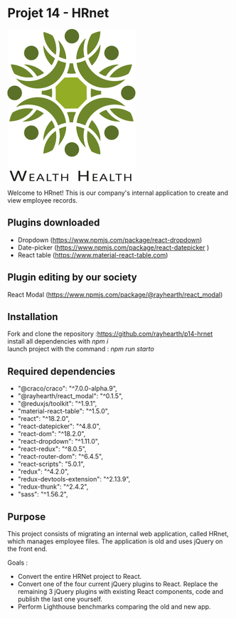 # Projet 14 - HRnet  

![Simplon.co](https://github.com/rayhearth/p14-hrnet/blob/master/public/logo.svg)

Welcome to HRnet! This is our company's internal application to create and view employee records.  


## Plugins downloaded  

* Dropdown (https://www.npmjs.com/package/react-dropdown)  
* Date-picker (https://www.npmjs.com/package/react-datepicker ) 
* React table (https://www.material-react-table.com)  

## Plugin editing by our society  

React Modal (https://www.npmjs.com/package/@rayhearth/react_modal)  

## Installation  

Fork and clone the repository :https://github.com/rayhearth/p14-hrnet  
install all dependencies with _npm i_  
launch project with the command : _npm run starto_  

## Required dependencies

* "@craco/craco": "^7.0.0-alpha.9",
* "@rayhearth/react_modal": "^0.1.5",
* "@reduxjs/toolkit": "^1.9.1",
* "material-react-table": "^1.5.0",
* "react": "^18.2.0",
* "react-datepicker": "^4.8.0",
* "react-dom": "^18.2.0",
* "react-dropdown": "^1.11.0",
* "react-redux": "^8.0.5",
* "react-router-dom": "^6.4.5",
* "react-scripts": "5.0.1",
* "redux": "^4.2.0",
* "redux-devtools-extension": "^2.13.9",
* "redux-thunk": "^2.4.2",
* "sass": "^1.56.2",

## Purpose

This project consists of migrating an internal web application, called HRnet, which manages employee files. The application is old and uses jQuery on the front end.

Goals :

* Convert the entire HRNet project to React.
* Convert one of the four current jQuery plugins to React. Replace the remaining 3 jQuery plugins with existing React components, code and publish the last one yourself.
* Perform Lighthouse benchmarks comparing the old and new app.

